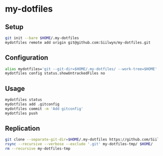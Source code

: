# my-dotfiles

## Setup
```bash
git init --bare $HOME/.my-dotfiles
mydotfiles remote add origin git@github.com:Siilwyn/my-dotfiles.git
```

## Configuration
```bash
alias mydotfiles='git --git-dir=$HOME/.my-dotfiles/ --work-tree=$HOME'
mydotfiles config status.showUntrackedFiles no
```

## Usage
```bash
mydotfiles status
mydotfiles add .gitconfig
mydotfiles commit -m 'Add gitconfig'
mydotfiles push
```

## Replication
```bash
git clone --separate-git-dir=$HOME/.my-dotfiles https://github.com/Siilwyn/my-dotfiles.git my-dotfiles-tmp
rsync --recursive --verbose --exclude '.git' my-dotfiles-tmp/ $HOME/
rm --recursive my-dotfiles-tmp
```
